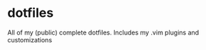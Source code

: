 dotfiles
========

All of my (public) complete dotfiles. Includes my .vim plugins and customizations